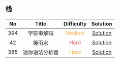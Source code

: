 ## 栈

|  No   |     Title      |            Difficulty             |                  Solution                   |
| :---: | :------------: | :-------------------------------: | :-----------------------------------------: |
|  394  |   字符串解码   | <font color=#F0AD4E>Medium</font> |   [Solution](DecodeString/Solution.java)    |
|  42   |     接雨水     |  <font color=#D9534F>Hard</font>  | [Solution](TrappingRainWater/Solution.java) |
|  385  | 迷你语法分析器 |  <font color=#F0AD4E>Hard</font>  |    [Solution](MiniParser/Solution.java)     |
